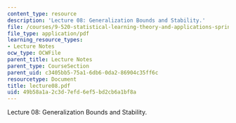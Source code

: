 ```yaml
---
content_type: resource
description: 'Lecture 08: Generalization Bounds and Stability.'
file: /courses/9-520-statistical-learning-theory-and-applications-spring-2003/49b58a1a2c3d7efd6ef5bd2cb6a1bf8a_lecture08.pdf
file_type: application/pdf
learning_resource_types:
- Lecture Notes
ocw_type: OCWFile
parent_title: Lecture Notes
parent_type: CourseSection
parent_uid: c3405bb5-75a1-6db6-0da2-86904c35ff6c
resourcetype: Document
title: lecture08.pdf
uid: 49b58a1a-2c3d-7efd-6ef5-bd2cb6a1bf8a
---
```

Lecture 08: Generalization Bounds and Stability.